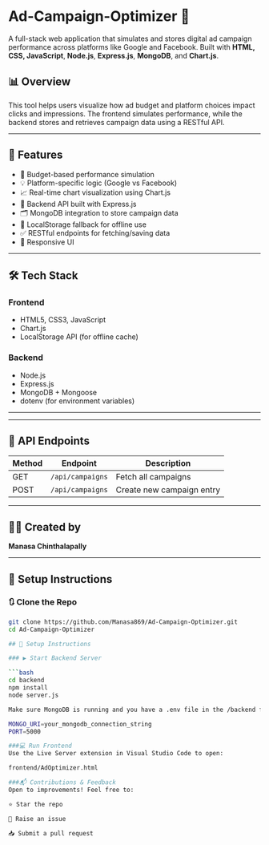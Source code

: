 # Ad-Campaign-Optimizer 🎯

A full-stack web application that simulates and stores digital ad campaign performance across platforms like Google and Facebook. Built with **HTML, CSS, JavaScript**, **Node.js**, **Express.js**, **MongoDB**, and **Chart.js**.

## 📊 Overview
This tool helps users visualize how ad budget and platform choices impact clicks and impressions. The frontend simulates performance, while the backend stores and retrieves campaign data using a RESTful API.

---


## 🔧 Features
- 🔢 Budget-based performance simulation
- 💡 Platform-specific logic (Google vs Facebook)
- 📈 Real-time chart visualization using Chart.js
- 🧠 Backend API built with Express.js
- 🗂️ MongoDB integration to store campaign data
- 💾 LocalStorage fallback for offline use
- ✅ RESTful endpoints for fetching/saving data
- 📱 Responsive UI

---

## 🛠️ Tech Stack

### Frontend
- HTML5, CSS3, JavaScript
- Chart.js
- LocalStorage API (for offline cache)

### Backend
- Node.js
- Express.js
- MongoDB + Mongoose
- dotenv (for environment variables)

---

---

## 🧪 API Endpoints

| Method | Endpoint                | Description               |
|--------|-------------------------|---------------------------|
| GET    | `/api/campaigns`        | Fetch all campaigns       |
| POST   | `/api/campaigns`        | Create new campaign entry |

---

## 🧑‍💻 Created by
**Manasa Chinthalapally**

---

## 🚀 Setup Instructions

### 🔃 Clone the Repo
```bash
git clone https://github.com/Manasa869/Ad-Campaign-Optimizer.git
cd Ad-Campaign-Optimizer

## 🚀 Setup Instructions

### ▶️ Start Backend Server

```bash
cd backend
npm install
node server.js

Make sure MongoDB is running and you have a .env file in the /backend folder with the following:

MONGO_URI=your_mongodb_connection_string
PORT=5000

###💻 Run Frontend
Use the Live Server extension in Visual Studio Code to open:

frontend/AdOptimizer.html

###📬 Contributions & Feedback
Open to improvements! Feel free to:

⭐ Star the repo

🐛 Raise an issue

📥 Submit a pull request

